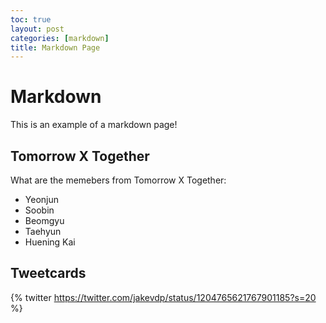 ```yaml
---
toc: true
layout: post
categories: [markdown]
title: Markdown Page
---
```


# Markdown
This is an example of a markdown page!

## Tomorrow X Together

What are the memebers from Tomorrow X Together: 

- Yeonjun
- Soobin
- Beomgyu
- Taehyun
- Huening Kai


## Tweetcards

{% twitter https://twitter.com/jakevdp/status/1204765621767901185?s=20 %}
